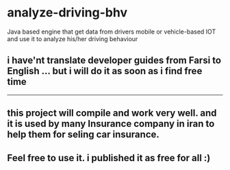 # analyze-driving-bhv
Java based engine that get data from drivers mobile or vehicle-based IOT and use it to analyze his/her driving behaviour


## i have'nt translate developer guides from Farsi to English ... but i will do it as soon as i find free time

---

## this project will compile and work very well. and it is used by many Insurance company in iran to help them for seling car insurance.

## Feel free to use it. i published it as free for all :)
